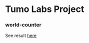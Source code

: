 # Tumo Labs Project

### world-counter

See result [here](https://lianna777.github.io/world-counter-lianna-melkonyan/)
